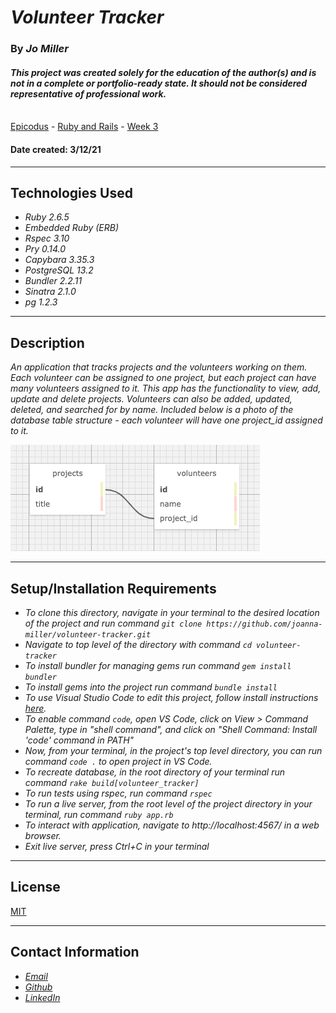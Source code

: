 # _Volunteer Tracker_

### By _**Jo Miller**_

#### _This project was created solely for the education of the author(s) and is not in a complete or portfolio-ready state. It should not be considered representative of professional work._

\
[Epicodus](https://www.epicodus.com/) - [Ruby and Rails](https://www.learnhowtoprogram.com/ruby-and-rails/) - [Week 3](https://www.learnhowtoprogram.com/ruby-and-rails/ruby-database-basics/database-basics-independent-project)


#### Date created: 3/12/21
---

## Technologies Used

* _Ruby 2.6.5_
* _Embedded Ruby (ERB)_
* _Rspec 3.10_
* _Pry 0.14.0_
* _Capybara 3.35.3_
* _PostgreSQL 13.2_
* _Bundler 2.2.11_
* _Sinatra 2.1.0_
* _pg 1.2.3_
---

## Description

_An application that tracks projects and the volunteers working on them. Each volunteer can be assigned to one project, but each project can have many volunteers assigned to it. This app has the functionality to view, add, update and delete projects. Volunteers can also be added, updated, deleted, and searched for by name._
_Included below is a photo of the database table structure - each volunteer will have one project_id assigned to it._
<div><img src="public/volunteer_tracker.png" alt="Project Schema Visualization"></div>

---

## Setup/Installation Requirements

* _To clone this directory, navigate in your terminal to the desired location of the project and run command `git clone https://github.com/joanna-miller/volunteer-tracker.git`_
* _Navigate to top level of the directory with command `cd volunteer-tracker`_
* _To install bundler for managing gems run command `gem install bundler`_
* _To install gems into the project run command `bundle install`_
* _To use Visual Studio Code to edit this project, follow install instructions [here](https://code.visualstudio.com/)._
* _To enable command `code`, open VS Code, click on View > Command Palette, type in "shell command", and click on "Shell Command: Install 'code' command in PATH"_
* _Now, from your terminal, in the project's top level directory, you can run command `code .` to open project in VS Code._ 
* _To recreate database, in the root directory of your terminal run command `rake build[volunteer_tracker]`_
* _To run tests using rspec, run command `rspec`_
* _To run a live server, from the root level of the project directory in your terminal, run command `ruby app.rb`_
* _To interact with application, navigate to http://localhost:4567/ in a web browser._
* _Exit live server, press Ctrl+C in your terminal_ 

---

## License

[MIT](LICENSE.txt)

---

## Contact Information

* _[Email](mailto:joannadawnmiller@gmail.com)_
* _[Github](https://github.com/joanna-miller)_
* _[LinkedIn](https://www.linkedin.com/in/jomillerde/)_